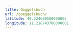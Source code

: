 ```yaml
---
title: Göggelsbuch
url: /goeggelsbuch/
latitude: 49.224680500000005
longitude: 11.218743700000001
---
```

